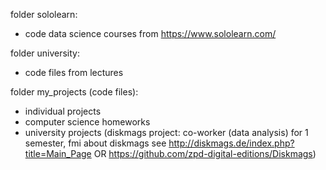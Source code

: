 folder sololearn:
- code data science courses from https://www.sololearn.com/


folder university:
- code files from lectures


folder my_projects (code files):
- individual projects
- computer science homeworks
- university projects (diskmags project: co-worker (data analysis) for 1 semester, fmi about diskmags see http://diskmags.de/index.php?title=Main_Page OR https://github.com/zpd-digital-editions/Diskmags)

